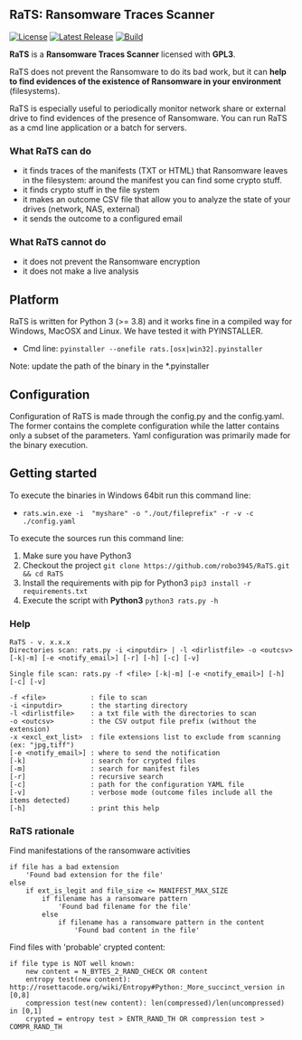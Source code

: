 ## RaTS: Ransomware Traces Scanner ##

[![License](https://img.shields.io/badge/license-GPL3-green)](https://github.com/robo3945/RaTS/blob/master/LICENSE)
[![Latest Release](https://img.shields.io/badge/release-v1.1.4-blue)](https://github.com/robo3945/RaTS/releases)
[![Build](https://img.shields.io/badge/build-1.6.2-yellowgreen)](https://github.com/robo3945/RaTS/releases/tag/1.6.2)

**RaTS** is a **Ransomware Traces Scanner** licensed with **GPL3**.

RaTS does not prevent the Ransomware to do its bad work, but it can **help to find evidences of the existence of Ransomware in your environment** (filesystems).

RaTS is especially useful to periodically monitor network share or external drive to find evidences of the presence of Ransomware. You can run RaTS as a cmd line application or a batch for servers.

### What RaTS can do ###

- it finds traces of the manifests (TXT or HTML) that Ransomware leaves in the filesystem: around the manifest you can find some crypto stuff.
- it finds crypto stuff in the file system
- it makes an outcome CSV file that allow you to analyze the state of your drives (network, NAS, external)
- it sends the outcome to a configured email

### What RaTS cannot do ###

- it does not prevent the Ransomware encryption
- it does not make a live analysis

## Platform ##

RaTS is written for Python 3 (>= 3.8) and it works fine in a compiled way for Windows, MacOSX and Linux. We have tested it with PYINSTALLER. 

- Cmd line: `pyinstaller --onefile rats.[osx|win32].pyinstaller`

Note: update the path of the binary in the *.pyinstaller

## Configuration ##

Configuration of RaTS is made through the config.py and the config.yaml. The former contains the complete configuration while the latter contains only a subset of the parameters. Yaml configuration  was primarily made for the binary execution. 

## Getting started ##

To execute the binaries in Windows 64bit run this command line:

- `rats.win.exe -i  "myshare" -o "./out/fileprefix" -r -v -c ./config.yaml`

To execute the sources run this command line:

1. Make sure you have Python3
2. Checkout the project
    `git clone https://github.com/robo3945/RaTS.git && cd RaTS`
3. Install the requirements with pip for Python3
    `pip3 install -r requirements.txt`
4. Execute the script with **Python3**
    `python3 rats.py -h`

### Help ###

```
RaTS - v. x.x.x
Directories scan: rats.py -i <inputdir> | -l <dirlistfile> -o <outcsv> [-k|-m] [-e <notify_email>] [-r] [-h] [-c] [-v]

Single file scan: rats.py -f <file> [-k|-m] [-e <notify_email>] [-h] [-c] [-v]

-f <file>           : file to scan
-i <inputdir>       : the starting directory
-l <dirlistfile>    : a txt file with the directories to scan
-o <outcsv>         : the CSV output file prefix (without the extension)
-x <excl_ext_list>  : file extensions list to exclude from scanning (ex: "jpg,tiff") 
[-e <notify_email>] : where to send the notification
[-k]                : search for crypted files
[-m]                : search for manifest files
[-r]                : recursive search
[-c]                : path for the configuration YAML file
[-v]                : verbose mode (outcome files include all the items detected)
[-h]                : print this help
```

### RaTS rationale ###

Find manifestations of the ransomware activities

```
if file has a bad extension
    'Found bad extension for the file'
else 
    if ext_is_legit and file_size <= MANIFEST_MAX_SIZE
        if filename has a ransomware pattern
            'Found bad filename for the file'
        else 
            if filename has a ransomware pattern in the content
                'Found bad content in the file'
```

Find files with 'probable' crypted content:

```
if file type is NOT well known:
    new content = N_BYTES_2_RAND_CHECK OR content 
    entropy test(new content): http://rosettacode.org/wiki/Entropy#Python:_More_succinct_version in [0,8]
    compression test(new content): len(compressed)/len(uncompressed) in [0,1]
    crypted = entropy test > ENTR_RAND_TH OR compression test > COMPR_RAND_TH
``` 